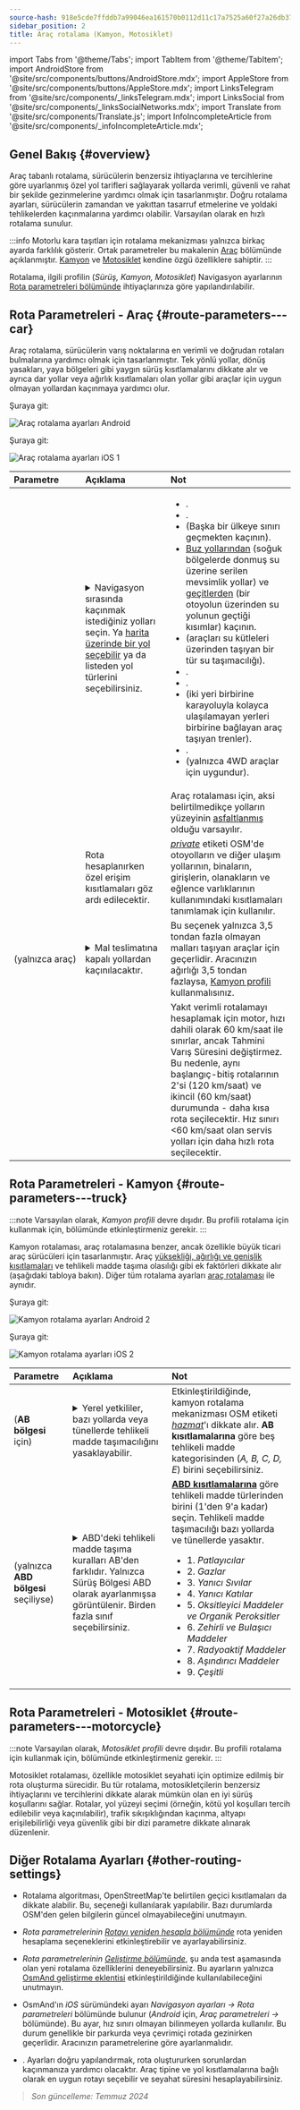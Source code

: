 ```yaml
---
source-hash: 918e5cde7ffddb7a99046ea161570b0112d11c17a7525a60f27a26db3726b779
sidebar_position: 2
title: Araç rotalama (Kamyon, Motosiklet)
---
```

import Tabs from '@theme/Tabs';
import TabItem from '@theme/TabItem';
import AndroidStore from '@site/src/components/buttons/AndroidStore.mdx';
import AppleStore from '@site/src/components/buttons/AppleStore.mdx';
import LinksTelegram from '@site/src/components/_linksTelegram.mdx';
import LinksSocial from '@site/src/components/_linksSocialNetworks.mdx';
import Translate from '@site/src/components/Translate.js';
import InfoIncompleteArticle from '@site/src/components/_infoIncompleteArticle.mdx';



## Genel Bakış {#overview}

Araç tabanlı rotalama, sürücülerin benzersiz ihtiyaçlarına ve tercihlerine göre uyarlanmış özel yol tarifleri sağlayarak yollarda verimli, güvenli ve rahat bir şekilde gezinmelerine yardımcı olmak için tasarlanmıştır. Doğru rotalama ayarları, sürücülerin zamandan ve yakıttan tasarruf etmelerine ve yoldaki tehlikelerden kaçınmalarına yardımcı olabilir. Varsayılan olarak en hızlı rotalama sunulur.

:::info
Motorlu kara taşıtları için rotalama mekanizması yalnızca birkaç ayarda farklılık gösterir. Ortak parametreler bu makalenin [Araç](#route-parameters---car) bölümünde açıklanmıştır. [Kamyon](#route-parameters---truck) ve [Motosiklet](#route-parameters---motorcycle) kendine özgü özelliklere sahiptir.
:::

Rotalama, ilgili profilin (*Sürüş, Kamyon, Motosiklet*) Navigasyon ayarlarının [Rota parametreleri bölümünde](../../navigation/guidance/navigation-settings.md#route-parameters) ihtiyaçlarınıza göre yapılandırılabilir.


## Rota Parametreleri - Araç {#route-parameters---car}

Araç rotalama, sürücülerin varış noktalarına en verimli ve doğrudan rotaları bulmalarına yardımcı olmak için tasarlanmıştır. Tek yönlü yollar, dönüş yasakları, yaya bölgeleri gibi yaygın sürüş kısıtlamalarını dikkate alır ve ayrıca dar yollar veya ağırlık kısıtlamaları olan yollar gibi araçlar için uygun olmayan yollardan kaçınmaya yardımcı olur.

<Tabs groupId="operating-systems" queryString="current-os">

<TabItem value="android" label="Android">

Şuraya git: *<Translate android="true" ids="shared_string_menu,shared_string_settings,application_profiles,routing_settings_2,route_parameters"/>*

![Araç rotalama ayarları Android](@site/static/img/navigation/routing/routing_car_settings_andr_2.png)

</TabItem>

<TabItem value="ios" label="iOS">

Şuraya git: *<Translate ios="true" ids="shared_string_menu,shared_string_settings,application_profiles,routing_settings_2,route_parameters"/>*

![Araç rotalama ayarları iOS 1](@site/static/img/navigation/routing/car_routing_ios.png)

</TabItem>

</Tabs>

| Parametre | Açıklama | Not |
|:------------|:---------------|:---------------|
| *<Translate android="true" ids="impassable_road"/>* | <details><summary> Navigasyon sırasında kaçınmak istediğiniz yolları seçin. Ya [harita üzerinde bir yol seçebilir](../../map/map-context-menu/#avoid-road) ya da listeden yol türlerini seçebilirsiniz. </summary>![Yollardan kaçınma Android](@site/static/img/navigation/routing/car_avoid_roads_andr.png) </details> | <ul><li>[<Translate android="true" ids="routing_attr_avoid_toll_name"/>](https://wiki.openstreetmap.org/wiki/Key:toll).</li><li>[<Translate android="true" ids="routing_attr_avoid_unpaved_name"/>](https://wiki.openstreetmap.org/wiki/Key:surface).</li><li>[<Translate android="true" ids="routing_attr_avoid_borders_name"/>](https://wiki.openstreetmap.org/wiki/Tag:barrier%3Dborder_control) (Başka bir ülkeye sınırı geçmekten kaçının).</li><li>[Buz yollarından](https://wiki.openstreetmap.org/wiki/Key:ice_road) (soğuk bölgelerde donmuş su üzerine serilen mevsimlik yollar) ve [geçitlerden](https://wiki.openstreetmap.org/wiki/Tag:ford%3Dyes) (bir otoyolun üzerinden su yolunun geçtiği kısımlar) kaçının.</li><li>[<Translate android="true" ids="routing_attr_avoid_ferries_name"/>](https://wiki.openstreetmap.org/wiki/Ferries) (araçları su kütleleri üzerinden taşıyan bir tür su taşımacılığı).</li><li>[<Translate android="true" ids="routing_attr_avoid_motorway_name"/>](https://wiki.openstreetmap.org/wiki/Tag:highway%3Dmotorway).</li><li>[<Translate android="true" ids="routing_attr_avoid_low_emission_zone_name"/>](https://wiki.openstreetmap.org/wiki/Tag:boundary%3Dlow_emission_zone).</li><li>[<Translate android="true" ids="routing_attr_avoid_shuttle_train_name"/>](https://wiki.openstreetmap.org/wiki/Proposed_features/shuttle_train) (iki yeri birbirine karayoluyla kolayca ulaşılamayan yerleri birbirine bağlayan araç taşıyan trenler).</li><li>[<Translate android="true" ids="routing_attr_avoid_tunnels_name"/>](https://wiki.openstreetmap.org/wiki/Key:tunnel).</li><li>[<Translate android="true" ids="routing_attr_avoid_4wd_only_name"/>](https://wiki.openstreetmap.org/wiki/Key:4wd_only) (yalnızca 4WD araçlar için uygundur).</li></ul>|
| *<Translate android="true" ids="prefer_in_routing_title"/>* | <Translate android="true" ids="routing_attr_driving_style_prefer_unpaved_description"/> | Araç rotalaması için, aksi belirtilmedikçe yolların yüzeyinin [asfaltlanmış](https://wiki.openstreetmap.org/wiki/Key:surface) olduğu varsayılır. |
| *<Translate android="true" ids="routing_attr_allow_private_name"/>* | Rota hesaplanırken özel erişim kısıtlamaları göz ardı edilecektir. | *[private](https://wiki.openstreetmap.org/wiki/Key:access)* etiketi OSM'de otoyolların ve diğer ulaşım yollarının, binaların, girişlerin, olanakların ve eğlence varlıklarının kullanımındaki kısıtlamaları tanımlamak için kullanılır. |
| *<Translate android="true" ids="routing_attr_goods_restrictions_name"/>* (yalnızca&nbsp;araç) | <details><summary> Mal teslimatına kapalı yollardan kaçınılacaktır. </summary>![Mal teslimatı Android](@site/static/img/navigation/routing/goods_delivery_andr.png) </details>| Bu seçenek yalnızca 3,5 tondan fazla olmayan malları taşıyan araçlar için geçerlidir. Aracınızın ağırlığı 3,5 tondan fazlaysa, [Kamyon profili](#route-parameters---truck) kullanmalısınız. |
| *<Translate android="true" ids="routing_attr_short_way_name"/>* | <Translate android="true" ids="routing_attr_short_way_description"/> | Yakıt verimli rotalamayı hesaplamak için motor, hızı dahili olarak 60 km/saat ile sınırlar, ancak Tahmini Varış Süresini değiştirmez. Bu nedenle, aynı başlangıç-bitiş rotalarının 2'si (120 km/saat) ve ikincil (60 km/saat) durumunda - daha kısa rota seçilecektir. Hız sınırı <60 km/saat olan servis yolları için daha hızlı rota seçilecektir. |


## Rota Parametreleri - Kamyon {#route-parameters---truck}

:::note
Varsayılan olarak, *Kamyon profili* devre dışıdır. Bu profili rotalama için kullanmak için, *<Translate android="true" ids="shared_string_menu,shared_string_settings,application_profiles"/>* bölümünde etkinleştirmeniz gerekir.
:::

Kamyon rotalaması, araç rotalamasına benzer, ancak özellikle büyük ticari araç sürücüleri için tasarlanmıştır. Araç [yüksekliği, ağırlığı ve genişlik kısıtlamaları](../guidance/navigation-settings.md#size-parameters) ve tehlikeli madde taşıma olasılığı gibi ek faktörleri dikkate alır (aşağıdaki tabloya bakın). Diğer tüm rotalama ayarları [araç rotalaması](#route-parameters---car) ile aynıdır.

<Tabs groupId="operating-systems" queryString="current-os">

<TabItem value="android" label="Android">

Şuraya git: *<Translate android="true" ids="shared_string_menu,shared_string_settings,application_profiles,routing_settings_2,route_parameters"/>*

![Kamyon rotalama ayarları Android 2](@site/static/img/navigation/routing/routing_truck_andr.png)

</TabItem>

<TabItem value="ios" label="iOS">

Şuraya git: *<Translate ios="true" ids="shared_string_menu,shared_string_settings,application_profiles,routing_settings_2,route_parameters"/>*

![Kamyon rotalama ayarları iOS 2](@site/static/img/navigation/routing/truck_routing_ios.png)

</TabItem>

</Tabs>

| Parametre | Açıklama | Not |
|:------------|:---------------|:---------------|
| *<Translate android="true" ids="transport_hazmat_title"/>* (**AB bölgesi** için) | <details><summary> Yerel yetkililer, bazı yollarda veya tünellerde tehlikeli madde taşımacılığını yasaklayabilir. </summary> ![Tehlikeli madde taşımacılığı Android](@site/static/img/navigation/routing/routing_truck_hazmat_andr.png) </details> | Etkinleştirildiğinde, kamyon rotalama mekanizması OSM etiketi *[hazmat](https://wiki.openstreetmap.org/wiki/Key:hazmat)*'ı dikkate alır. **AB kısıtlamalarına** göre beş tehlikeli madde kategorisinden (*A, B, C, D, E*) birini seçebilirsiniz. |
| *<Translate android="true" ids="dangerous_goods"/>* (yalnızca **ABD bölgesi** seçiliyse) | <details><summary> ABD'deki tehlikeli madde taşıma kuralları AB'den farklıdır. Yalnızca Sürüş Bölgesi ABD olarak ayarlanmışsa görüntülenir. Birden fazla sınıf seçebilirsiniz. </summary> ![Tehlikeli madde taşımacılığı Android](@site/static/img/navigation/routing/routing_truck_dangerous_goods_andr.png) </details> | [**ABD kısıtlamalarına**](https://www.iafc.org/topics-and-tools/hazmat/fusion-center/transportation-commodities/dot-hazard-classification-system) göre tehlikeli madde türlerinden birini (1'den 9'a kadar) seçin. Tehlikeli madde taşımacılığı bazı yollarda ve tünellerde yasaktır. <ul><li>1. *Patlayıcılar* </li><li> 2. *Gazlar* </li><li> 3. *Yanıcı Sıvılar* </li><li> 4. *Yanıcı Katılar* </li><li> 5. *Oksitleyici Maddeler ve Organik Peroksitler* </li><li> 6. *Zehirli ve Bulaşıcı Maddeler* </li><li> 7. *Radyoaktif Maddeler* </li><li> 8. *Aşındırıcı Maddeler* </li><li> 9. *Çeşitli* </li></ul> |


## Rota Parametreleri - Motosiklet {#route-parameters---motorcycle}

:::note
Varsayılan olarak, *Motosiklet profili* devre dışıdır. Bu profili rotalama için kullanmak için, *<Translate android="true" ids="shared_string_menu,shared_string_settings,application_profiles"/>* bölümünde etkinleştirmeniz gerekir.
:::

Motosiklet rotalaması, özellikle motosiklet seyahati için optimize edilmiş bir rota oluşturma sürecidir. Bu tür rotalama, motosikletçilerin benzersiz ihtiyaçlarını ve tercihlerini dikkate alarak mümkün olan en iyi sürüş koşullarını sağlar. Rotalar, yol yüzeyi seçimi (örneğin, kötü yol koşulları tercih edilebilir veya kaçınılabilir), trafik sıkışıklığından kaçınma, altyapı erişilebilirliği veya güvenlik gibi bir dizi parametre dikkate alınarak düzenlenir.


## Diğer Rotalama Ayarları {#other-routing-settings}

- Rotalama algoritması, OpenStreetMap'te belirtilen geçici kısıtlamaları da dikkate alabilir. Bu, *[<Translate android="true" ids="temporary_conditional_routing"/>](../routing/osmand-routing.md#consider-temporary-limitations)* seçeneği kullanılarak yapılabilir. Bazı durumlarda OSM'den gelen bilgilerin güncel olmayabileceğini unutmayın.

- *Rota parametrelerinin* [*Rotayı yeniden hesapla bölümünde*](../../navigation/guidance/navigation-settings.md#recalculate-route) rota yeniden hesaplama seçeneklerini etkinleştirebilir ve ayarlayabilirsiniz.

- *Rota parametrelerinin* [*Geliştirme bölümünde*](../guidance/navigation-settings.md#development-settings), şu anda test aşamasında olan yeni rotalama özelliklerini deneyebilirsiniz. Bu ayarların yalnızca [OsmAnd geliştirme eklentisi](../../plugins/development.md) etkinleştirildiğinde kullanılabileceğini unutmayın.

- OsmAnd'ın *iOS* sürümündeki *[<Translate ios="true" ids="road_speeds"/>](../guidance/navigation-settings.md#road-speeds)* ayarı *Navigasyon ayarları → Rota parametreleri* bölümünde bulunur (*Android* için, *Araç parametreleri → [<Translate android="true" ids="default_speed_setting_title"/>](../guidance/navigation-settings.md#default-speed--road-speeds)* bölümünde). Bu ayar, hız sınırı olmayan bilinmeyen yollarda kullanılır. Bu durum genellikle bir parkurda veya çevrimiçi rotada gezinirken geçerlidir. Aracınızın parametrelerine göre ayarlanmalıdır.

- *[<Translate ios="true" ids="vehicle_parameters"/>](../guidance/navigation-settings.md#vehicle-parameters)*. Ayarları doğru yapılandırmak, rota oluştururken sorunlardan kaçınmanıza yardımcı olacaktır. Araç tipine ve yol kısıtlamalarına bağlı olarak en uygun rotayı seçebilir ve seyahat süresini hesaplayabilirsiniz.

> *Son güncelleme: Temmuz 2024*